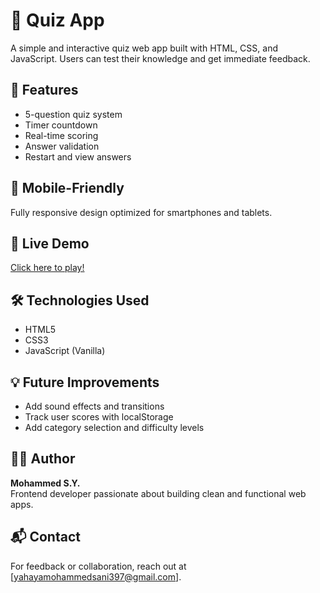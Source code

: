 # 🧠 Quiz App

A simple and interactive quiz web app built with HTML, CSS, and JavaScript. Users can test their knowledge and get immediate feedback.

## 🚀 Features
- 5-question quiz system
- Timer countdown
- Real-time scoring
- Answer validation
- Restart and view answers

## 📱 Mobile-Friendly
Fully responsive design optimized for smartphones and tablets.

## 🎯 Live Demo
[Click here to play!](https://soft-dev-msy.github.io/quiz-app/)

## 🛠️ Technologies Used
- HTML5
- CSS3
- JavaScript (Vanilla)

## 💡 Future Improvements
- Add sound effects and transitions
- Track user scores with localStorage
- Add category selection and difficulty levels

## 🧑‍💻 Author
**Mohammed S.Y.**  
Frontend developer passionate about building clean and functional web apps.

## 📬 Contact
For feedback or collaboration, reach out at [yahayamohammedsani397@gmail.com].
